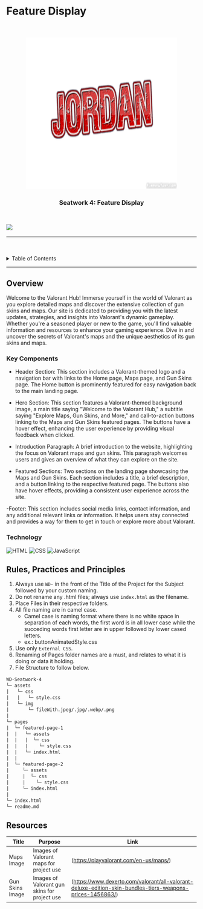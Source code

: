 # Feature Display

<a name="readme-top"/>

<br/>

<br />
<div align="center">
  <a href="https://github.com/Hasteddd">
  <!-- Logo or Image -->
    <img src="./assets/img/Logo readme.png" alt="logo" width="400" height="400">
  </a>

  <h3 align="center">Seatwork 4: Feature Display</h3>
</div>

<br />

![](https://visit-counter.vercel.app/counter.png?page=Hasteddd.github.io/WD-Seatwork-4/)

---

<br />
<br />

<details>
  <summary>Table of Contents</summary>
  <ol>
    <li>
      <a href="#overview">Overview</a>
      <ol>
        <li>
          <a href="#key-components">Key Components</a>
        </li>
        <li>
          <a href="#technology">Technology</a>
        </li>
      </ol>
    </li>
    <li>
      <a href="#rule,-practices-and-principles">Rules, Practices and Principles</a>
    </li>
    <li>
      <a href="#resources">Resources</a>
    </li>
  </ol>
</details>

---

## Overview

Welcome to the Valorant Hub! Immerse yourself in the world of Valorant as you explore detailed maps and discover the extensive collection of gun skins and maps. Our site is dedicated to providing you with the latest updates, strategies, and insights into Valorant's dynamic gameplay. Whether you're a seasoned player or new to the game, you'll find valuable information and resources to enhance your gaming experience. Dive in and uncover the secrets of Valorant's maps and the unique aesthetics of its gun skins and maps.


### Key Components

- Header Section: This section includes a Valorant-themed logo and a navigation bar with links to the Home page, Maps page, and Gun Skins page. The Home button is prominently featured for easy navigation back to the main landing page.

- Hero Section: This section features a Valorant-themed background image, a main title saying "Welcome to the Valorant Hub," a subtitle saying "Explore Maps, Gun Skins, and More," and call-to-action buttons linking to the Maps and Gun Skins featured pages. The buttons have a hover effect, enhancing the user experience by providing visual feedback when clicked.

- Introduction Paragraph: A brief introduction to the website, highlighting the focus on Valorant maps and gun skins. This paragraph welcomes users and gives an overview of what they can explore on the site.

- Featured Sections: Two sections on the landing page showcasing the Maps and Gun Skins. Each section includes a title, a brief description, and a button linking to the respective featured page. The buttons also have hover effects, providing a consistent user experience across the site.

-Footer: This section includes social media links, contact information, and any additional relevant links or information. It helps users stay connected and provides a way for them to get in touch or explore more about Valorant.


### Technology
![HTML](https://img.shields.io/badge/HTML-E34F26?style=for-the-badge&logo=html5&logoColor=white)
![CSS](https://img.shields.io/badge/CSS-1572B6?style=for-the-badge&logo=css3&logoColor=white)
![JavaScript](https://img.shields.io/badge/JavaScript-F7DF1E?style=for-the-badge&logo=javascript&logoColor=white)

## Rules, Practices and Principles
1. Always use `WD-` in the front of the Title of the Project for the Subject followed by your custom naming.
2. Do not rename any .html files; always use `index.html` as the filename.
3. Place Files in their respective folders.
4. All file naming are in camel case.
   - Camel case is naming format where there is no white space in separation of each words, the first word is in all lower case while the succeding words first letter are in upper followed by lower cased letters.
   - ex.: buttonAnimatedStyle.css
5. Use only `External CSS`.
6. Renaming of Pages folder names are a must, and relates to what it is doing or data it holding.
7. File Structure to follow below.

```
WD-Seatwork-4
└─ assets
|   └─ css
|   |   └─ style.css
|   └─ img
|       └─ fileWith.jpeg/.jpg/.webp/.png
|
└─ pages
|  └─ featured-page-1
|  |   └─ assets
|  |   |  └─ css
|  |   |    └─ style.css
|  |   └─ index.html
|  |
|  └─ featured-page-2
|     └─ assets
|     |  └─ css
|     |    └─ style.css
|     └─ index.html
|
└─ index.html
└─ readme.md
```

## Resources

| Title | Purpose | Link |
|-|-|-|
| Maps Image | Images of Valorant maps for project use | (https://playvalorant.com/en-us/maps/) |
| Gun Skins Image | Images of Valorant gun skins for project use | (https://www.dexerto.com/valorant/all-valorant-deluxe-edition-skin-bundles-tiers-weapons-prices-1456863/) |
